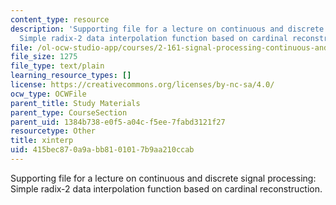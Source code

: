 ```yaml
---
content_type: resource
description: 'Supporting file for a lecture on continuous and discrete signal processing:
  Simple radix-2 data interpolation function based on cardinal reconstruction.'
file: /ol-ocw-studio-app/courses/2-161-signal-processing-continuous-and-discrete-fall-2008/415bec870a9abb8101017b9aa210ccab_xinterp.m
file_size: 1275
file_type: text/plain
learning_resource_types: []
license: https://creativecommons.org/licenses/by-nc-sa/4.0/
ocw_type: OCWFile
parent_title: Study Materials
parent_type: CourseSection
parent_uid: 1384b738-e0f5-a04c-f5ee-7fabd3121f27
resourcetype: Other
title: xinterp
uid: 415bec87-0a9a-bb81-0101-7b9aa210ccab
---
```

Supporting file for a lecture on continuous and discrete signal processing: Simple radix-2 data interpolation function based on cardinal reconstruction.